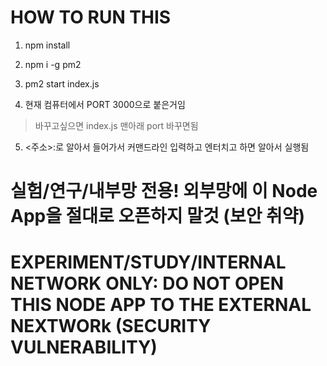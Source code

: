 # HOW TO RUN THIS

1. npm install

2. npm i -g pm2

3. pm2 start index.js

4. 현재 컴퓨터에서 PORT 3000으로 붙은거임

  > 바꾸고싶으면 index.js 맨아래 port 바꾸면됨

5. <주소>:<PORT>로 알아서 들어가서 커맨드라인 입력하고 엔터치고 하면 알아서 실행됨



# 실험/연구/내부망 전용! 외부망에 이 Node App을 절대로 오픈하지 말것 (보안 취약)
# EXPERIMENT/STUDY/INTERNAL NETWORK ONLY: DO NOT OPEN THIS NODE APP TO THE EXTERNAL NEXTWORk (SECURITY VULNERABILITY)